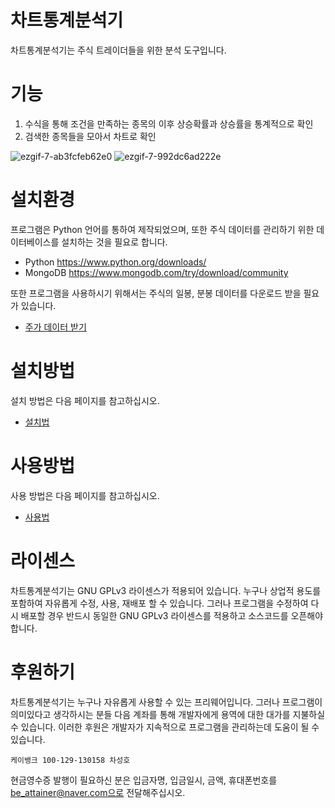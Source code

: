 # 차트통계분석기
차트통계분석기는 주식 트레이더들을 위한 분석 도구입니다.

# 기능
1. 수식을 통해 조건을 만족하는 종목의 이후 상승확률과 상승률을 통계적으로 확인
2. 검색한 종목들을 모아서 차트로 확인

![ezgif-7-ab3fcfeb62e0](https://user-images.githubusercontent.com/7865285/116809129-9689c000-ab77-11eb-96ae-4e9eb3061285.gif)
![ezgif-7-992dc6ad222e](https://user-images.githubusercontent.com/7865285/116809132-98ec1a00-ab77-11eb-96ed-3da9d4edcd73.gif)

# 설치환경
프로그램은 Python 언어를 통하여 제작되었으며, 또한 주식 데이터를 관리하기 위한 데이터베이스를 설치하는 것을 필요로 합니다.

* Python https://www.python.org/downloads/
* MongoDB https://www.mongodb.com/try/download/community

또한 프로그램을 사용하시기 위해서는 주식의 일봉, 분봉 데이터를 다운로드 받을 필요가 있습니다.

* [주가 데이터 받기](https://github.com/attainer/StockChartAnalyst/wiki/%EC%A3%BC%EA%B0%80-%EB%8D%B0%EC%9D%B4%ED%84%B0%EB%A5%BC-%EB%B0%9B%EA%B8%B0)

# 설치방법
설치 방법은 다음 페이지를 참고하십시오.

* [설치법](https://github.com/attainer/StockChartAnalyst/wiki/%EC%84%A4%EC%B9%98%EB%B0%A9%EB%B2%95)

# 사용방법
사용 방법은 다음 페이지를 참고하십시오.

* [사용법](https://github.com/attainer/StockChartAnalyst/wiki/%EC%82%AC%EC%9A%A9%EB%B2%95)


# 라이센스
차트통계분석기는 GNU  GPLv3 라이센스가 적용되어 있습니다. 누구나 상업적 용도를 포함하여 자유롭게 수정, 사용, 재배포 할 수 있습니다. 그러나 프로그램을 수정하여 다시 배포할 경우 반드시 동일한 GNU GPLv3 라이센스를 적용하고 소스코드를 오픈해야합니다.

# 후원하기
차트통계분석기는 누구나 자유롭게 사용할 수 있는 프리웨어입니다. 그러나 프로그램이 의미있다고 생각하시는 분들 다음 계좌를 통해 개발자에게 용역에 대한 대가를 지불하실 수 있습니다. 이러한 후원은 개발자가 지속적으로 프로그램을 관리하는데 도움이 될 수 있습니다.

`케이뱅크 100-129-130158 차성호`

현금영수증 발행이 필요하신 분은 입금자명, 입금일시, 금액, 휴대폰번호를 be_attainer@naver.com으로 전달해주십시오.
